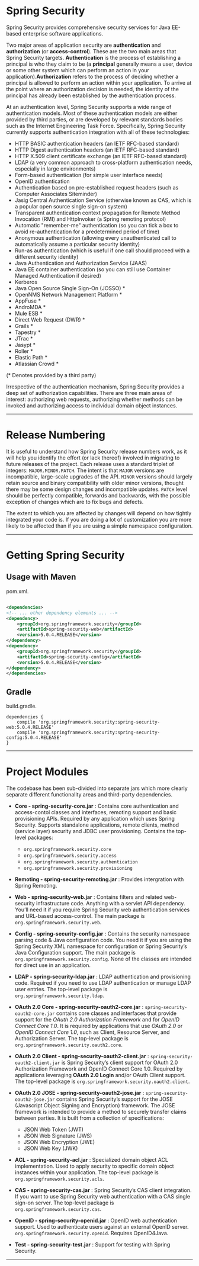 # Spring Security

Spring Security provides comprehensive security services for Java EE-based enterprise software applications.

Two major areas of application security are **authentication** and **authorization** (or **access-control**). These are the two main areas that Spring Security targets. **Authentication** is the process of establishing a principal is who they claim to be (a **principal** generally means a user, device or some other system which can perform an action in your application).**Authorization** refers to the process of deciding whether a principal is allowed to perform an action within your application. To arrive at the point where an authorization decision is needed, the identity of the principal has already been established by the authentication process. 

At an authentication level, Spring Security supports a wide range of authentication models. Most of these authentication models are either provided by third parties, or are developed by relevant standards bodies such as the Internet Engineering Task Force. Specifically, Spring Security currently supports authentication integration with all of these technologies:

- HTTP BASIC authentication headers (an IETF RFC-based standard)
- HTTP Digest authentication headers (an IETF RFC-based standard)
- HTTP X.509 client certificate exchange (an IETF RFC-based standard)
- LDAP (a very common approach to cross-platform authentication needs, especially in large environments)
- Form-based authentication (for simple user interface needs)
- OpenID authentication
- Authentication based on pre-established request headers (such as Computer Associates Siteminder)
- Jasig Central Authentication Service (otherwise known as CAS, which is a popular open source single sign-on system)
- Transparent authentication context propagation for Remote Method Invocation (RMI) and HttpInvoker (a Spring remoting protocol)
- Automatic "remember-me" authentication (so you can tick a box to avoid re-authentication for a predetermined period of time)
- Anonymous authentication (allowing every unauthenticated call to automatically assume a particular security identity)
- Run-as authentication (which is useful if one call should proceed with a different security identity)
- Java Authentication and Authorization Service (JAAS)
- Java EE container authentication (so you can still use Container Managed Authentication if desired)
- Kerberos
- Java Open Source Single Sign-On (JOSSO) *
- OpenNMS Network Management Platform *
- AppFuse *
- AndroMDA *
- Mule ESB *
- Direct Web Request (DWR) *
- Grails *
- Tapestry *
- JTrac *
- Jasypt *
- Roller *
- Elastic Path *
- Atlassian Crowd *

(* Denotes provided by a third party)



Irrespective of the authentication mechanism, Spring Security provides a deep set of authorization capabilities. There are three main areas of interest: authorizing web requests, authorizing whether methods can be invoked and authorizing access to individual domain object instances. 

---

# Release Numbering

It is useful to understand how Spring Security release numbers work, as it will help you identify the effort (or lack thereof) involved in migrating to future releases of the project. Each release uses a standard triplet of integers: `MAJOR.MINOR.PATCH`. The intent is that `MAJOR` versions are incompatible, large-scale upgrades of the API. `MINOR` versions should largely retain source and binary compatibility with older minor versions, thought there may be some design changes and incompatible updates. `PATCH` level should be perfectly compatible, forwards and backwards, with the possible exception of changes which are to fix bugs and defects.

The extent to which you are affected by changes will depend on how tightly integrated your code is. If you are doing a lot of customization you are more likely to be affected than if you are using a simple namespace configuration. 

--- 

# Getting Spring Security

## Usage with Maven

pom.xml. 

```xml

<dependencies>
<!-- ... other dependency elements ... -->
<dependency>
	<groupId>org.springframework.security</groupId>
	<artifactId>spring-security-web</artifactId>
	<version>5.0.4.RELEASE</version>
</dependency>
<dependency>
	<groupId>org.springframework.security</groupId>
	<artifactId>spring-security-config</artifactId>
	<version>5.0.4.RELEASE</version>
</dependency>
</dependencies>
```

## Gradle

build.gradle. 

```
dependencies {
	compile 'org.springframework.security:spring-security-web:5.0.4.RELEASE'
	compile 'org.springframework.security:spring-security-config:5.0.4.RELEASE'
}
```

--- 

# Project Modules

The codebase has been sub-divided into separate jars which more clearly separate different functionality areas and third-party dependencies.

- **Core - spring-security-core.jar** : Contains core authentication and access-contol classes and interfaces, remoting support and basic provisioning APIs. Required by any application which uses Spring Security. Supports standalone applications, remote clients, method (service layer) security and JDBC user provisioning. Contains the top-level packages:
	
	- `org.springframework.security.core`
	- `org.springframework.security.access`
	- `org.springframework.security.authentication`
	- `org.springframework.security.provisioning`

- **Remoting - spring-security-remoting.jar** : Provides intergration with Spring Remoting. 

- **Web - spring-security-web.jar** : Contains filters and related web-security infrastructure code. Anything with a servlet API dependency. You’ll need it if you require Spring Security web authentication services and URL-based access-control. The main package is `org.springframework.security.web`.

- **Config - spring-security-config.jar** : Contains the security namespace parsing code & Java configuration code. You need it if you are using the Spring Security XML namespace for configuration or Spring Security’s Java Configuration support. The main package is `org.springframework.security.config`. None of the classes are intended for direct use in an application.

- **LDAP - spring-security-ldap.jar** : LDAP authentication and provisioning code. Required if you need to use LDAP authentication or manage LDAP user entries. The top-level package is `org.springframework.security.ldap`.

- **OAuth 2.0 Core - spring-security-oauth2-core.jar** : `spring-security-oauth2-core.jar` contains core classes and interfaces that provide support for the *OAuth 2.0 Authorization Framework* and for *OpenID Connect Core 1.0*. It is required by applications that use *OAuth 2.0* or *OpenID Connect Core 1.0*, such as Client, Resource Server, and Authorization Server. The top-level package is `org.springframework.security.oauth2.core`.

- **OAuth 2.0 Client - spring-security-oauth2-client.jar** : `spring-security-oauth2-client.jar` is Spring Security’s client support for OAuth 2.0 Authorization Framework and OpenID Connect Core 1.0. Required by applications leveraging **OAuth 2.0 Login** and/or OAuth Client support. The top-level package is `org.springframework.security.oauth2.client`.

- **OAuth 2.0 JOSE - spring-security-oauth2-jose.jar** : `spring-security-oauth2-jose.jar` contains Spring Security’s support for the JOSE (Javascript Object Signing and Encryption) framework. The JOSE framework is intended to provide a method to securely transfer claims between parties. It is built from a collection of specifications:

	- JSON Web Token (JWT)
	- JSON Web Signature (JWS)
	- JSON Web Encryption (JWE)
	- JSON Web Key (JWK)

- **ACL - spring-security-acl.jar** : Specialized domain object ACL implementation. Used to apply security to specific domain object instances within your application. The top-level package is `org.springframework.security.acls`.

- **CAS - spring-security-cas.jar** : Spring Security’s CAS client integration. If you want to use Spring Security web authentication with a CAS single sign-on server. The top-level package is `org.springframework.security.cas`.

- **OpenID - spring-security-openid.jar** : OpenID web authentication support. Used to authenticate users against an external OpenID server. `org.springframework.security.openid`. Requires OpenID4Java.

- **Test - spring-security-test.jar** : Support for testing with Spring Security.

---









































